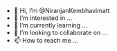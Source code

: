 - 👋 Hi, I’m @NiranjanKembhavimatt
- 👀 I’m interested in ...
- 🌱 I’m currently learning ...
- 💞️ I’m looking to collaborate on ...
- 📫 How to reach me ...

<!---
NiranjanKembhavimatt/NiranjanKembhavimatt is a ✨ special ✨ repository because its `README.md` (this file) appears on your GitHub profile.
You can click the Preview link to take a look at your changes.
--->
